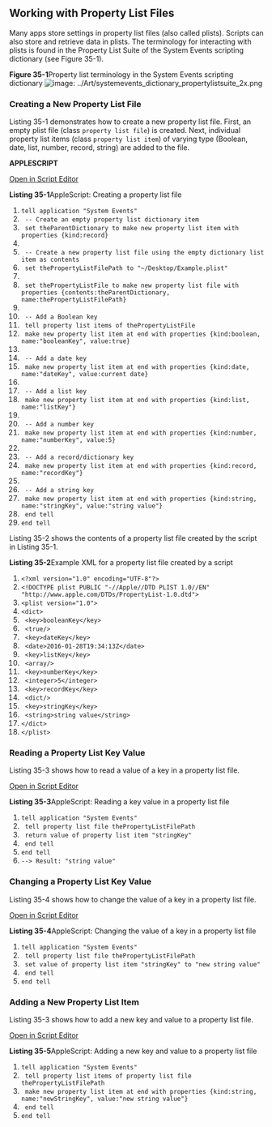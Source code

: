 <a id="//apple_ref/doc/uid/TP40016239-CH66"></a><a id="//apple_ref/doc/uid/TP40016239-CH66-SW1"></a>
<a id="//apple_ref/doc/uid/TP40016239-CH65"></a><a id="//apple_ref/doc/uid/TP40016239-CH65-SW1"></a>

## Working with Property List Files

Many apps store settings in property list files (also called plists). Scripts can also store and retrieve data in plists. The terminology for interacting with plists is found in the Property List Suite of the System Events scripting dictionary (see Figure 35-1).

<a id="//apple_ref/doc/uid/TP40016239-CH66-SW4"></a>
**Figure 35-1**Property list terminology in the System Events scripting dictionary
![image: ../Art/systemevents_dictionary_propertylistsuite_2x.png](https://developer.apple.com/library/archive/mac-automation-scripting-guide/Art/systemevents_dictionary_propertylistsuite_2x.png)

<a id="//apple_ref/doc/uid/TP40016239-CH66-SW7"></a>

### Creating a New Property List File

Listing 35-1 demonstrates how to create a new property list file. First, an empty plist file (class `property list file`) is created. Next, individual property list items (class `property list item`) of varying type (Boolean, date, list, number, record, string) are added to the file.

**APPLESCRIPT**

[Open in Script Editor](https://developer.apple.com/library/archive/mac-automation-scripting-guide/applescript:/com.apple.scripteditor?action=new&script=tell%20application%20%22System%20Events%22%0A%20%20%20%20--%20Create%20an%20empty%20property%20list%20dictionary%20item%0A%20%20%20%20set%20theParentDictionary%20to%20make%20new%20property%20list%20item%20with%20properties%20%7Bkind%3Arecord%7D%0A%0A%20%20%20%20--%20Create%20a%20new%20property%20list%20file%20using%20the%20empty%20dictionary%20list%20item%20as%20contents%0A%20%20%20%20set%20thePropertyListFilePath%20to%20%22~%2FDesktop%2FExample.plist%22%0A%0A%20%20%20%20set%20thePropertyListFile%20to%20make%20new%20property%20list%20file%20with%20properties%20%7Bcontents%3AtheParentDictionary%2C%20name%3AthePropertyListFilePath%7D%0A%0A%20%20%20%20--%20Add%20a%20Boolean%20key%0A%20%20%20%20tell%20property%20list%20items%20of%20thePropertyListFile%0A%20%20%20%20%20%20%20%20make%20new%20property%20list%20item%20at%20end%20with%20properties%20%7Bkind%3Aboolean%2C%20name%3A%22booleanKey%22%2C%20value%3Atrue%7D%0A%0A%20%20%20%20%20%20%20%20--%20Add%20a%20date%20key%0A%20%20%20%20%20%20%20%20make%20new%20property%20list%20item%20at%20end%20with%20properties%20%7Bkind%3Adate%2C%20name%3A%22dateKey%22%2C%20value%3Acurrent%20date%7D%0A%0A%20%20%20%20%20%20%20%20--%20Add%20a%20list%20key%0A%20%20%20%20%20%20%20%20make%20new%20property%20list%20item%20at%20end%20with%20properties%20%7Bkind%3Alist%2C%20name%3A%22listKey%22%7D%0A%0A%20%20%20%20%20%20%20%20--%20Add%20a%20number%20key%0A%20%20%20%20%20%20%20%20make%20new%20property%20list%20item%20at%20end%20with%20properties%20%7Bkind%3Anumber%2C%20name%3A%22numberKey%22%2C%20value%3A5%7D%0A%0A%20%20%20%20%20%20%20%20--%20Add%20a%20record%2Fdictionary%20key%0A%20%20%20%20%20%20%20%20make%20new%20property%20list%20item%20at%20end%20with%20properties%20%7Bkind%3Arecord%2C%20name%3A%22recordKey%22%7D%0A%0A%20%20%20%20%20%20%20%20--%20Add%20a%20string%20key%0A%20%20%20%20%20%20%20%20make%20new%20property%20list%20item%20at%20end%20with%20properties%20%7Bkind%3Astring%2C%20name%3A%22stringKey%22%2C%20value%3A%22string%20value%22%7D%0A%20%20%20%20end%20tell%0Aend%20tell)

<a id="//apple_ref/doc/uid/TP40016239-CH66-SW2"></a>
**Listing 35-1**AppleScript: Creating a property list file

1. `tell application "System Events"`
2. ` -- Create an empty property list dictionary item`
3. ` set theParentDictionary to make new property list item with properties {kind:record}`
4. ` `
5. ` -- Create a new property list file using the empty dictionary list item as contents`
6. ` set thePropertyListFilePath to "~/Desktop/Example.plist"`
7. ` `
8. ` set thePropertyListFile to make new property list file with properties {contents:theParentDictionary, name:thePropertyListFilePath}`
9. ` `
10. ` -- Add a Boolean key`
11. ` tell property list items of thePropertyListFile`
12. ` make new property list item at end with properties {kind:boolean, name:"booleanKey", value:true}`
13. ` `
14. ` -- Add a date key`
15. ` make new property list item at end with properties {kind:date, name:"dateKey", value:current date}`
16. ` `
17. ` -- Add a list key`
18. ` make new property list item at end with properties {kind:list, name:"listKey"}`
19. ` `
20. ` -- Add a number key`
21. ` make new property list item at end with properties {kind:number, name:"numberKey", value:5}`
22. ` `
23. ` -- Add a record/dictionary key`
24. ` make new property list item at end with properties {kind:record, name:"recordKey"}`
25. ` `
26. ` -- Add a string key`
27. ` make new property list item at end with properties {kind:string, name:"stringKey", value:"string value"}`
28. ` end tell`
29. `end tell`

Listing 35-2 shows the contents of a property list file created by the script in Listing 35-1.

<a id="//apple_ref/doc/uid/TP40016239-CH66-SW3"></a>
**Listing 35-2**Example XML for a property list file created by a script

1. `<?xml version="1.0" encoding="UTF-8"?>`
2. `<!DOCTYPE plist PUBLIC "-//Apple//DTD PLIST 1.0//EN" "http://www.apple.com/DTDs/PropertyList-1.0.dtd">`
3. `<plist version="1.0">`
4. `<dict>`
5. ` <key>booleanKey</key>`
6. ` <true/>`
7. ` <key>dateKey</key>`
8. ` <date>2016-01-28T19:34:13Z</date>`
9. ` <key>listKey</key>`
10. ` <array/>`
11. ` <key>numberKey</key>`
12. ` <integer>5</integer>`
13. ` <key>recordKey</key>`
14. ` <dict/>`
15. ` <key>stringKey</key>`
16. ` <string>string value</string>`
17. `</dict>`
18. `</plist>`

<a id="//apple_ref/doc/uid/TP40016239-CH66-SW8"></a>

### Reading a Property List Key Value

Listing 35-3 shows how to read a value of a key in a property list file.

[Open in Script Editor](https://developer.apple.com/library/archive/mac-automation-scripting-guide/applescript:/com.apple.scripteditor?action=new&script=tell%20application%20%22System%20Events%22%0A%20%20%20%20tell%20property%20list%20file%20thePropertyListFilePath%0A%20%20%20%20%20%20%20%20return%20value%20of%20property%20list%20item%20%22stringKey%22%0A%20%20%20%20end%20tell%0Aend%20tell%0A--%3E%20Result%3A%20%22string%20value%22)

<a id="//apple_ref/doc/uid/TP40016239-CH66-SW5"></a>
**Listing 35-3**AppleScript: Reading a key value in a property list file

1. `tell application "System Events"`
2. ` tell property list file thePropertyListFilePath`
3. ` return value of property list item "stringKey"`
4. ` end tell`
5. `end tell`
6. `--> Result: "string value"`

<a id="//apple_ref/doc/uid/TP40016239-CH66-SW9"></a>

### Changing a Property List Key Value

Listing 35-4 shows how to change the value of a key in a property list file.

[Open in Script Editor](https://developer.apple.com/library/archive/mac-automation-scripting-guide/applescript:/com.apple.scripteditor?action=new&script=tell%20application%20%22System%20Events%22%0A%20%20%20%20tell%20property%20list%20file%20thePropertyListFilePath%0A%20%20%20%20%20%20%20%20set%20value%20of%20property%20list%20item%20%22stringKey%22%20to%20%22new%20string%20value%22%0A%20%20%20%20end%20tell%0Aend%20tell)

<a id="//apple_ref/doc/uid/TP40016239-CH66-SW6"></a>
**Listing 35-4**AppleScript: Changing the value of a key in a property list file

1. `tell application "System Events"`
2. ` tell property list file thePropertyListFilePath`
3. ` set value of property list item "stringKey" to "new string value"`
4. ` end tell`
5. `end tell`

<a id="//apple_ref/doc/uid/TP40016239-CH66-SW10"></a>

### Adding a New Property List Item

Listing 35-3 shows how to add a new key and value to a property list file.

[Open in Script Editor](https://developer.apple.com/library/archive/mac-automation-scripting-guide/applescript:/com.apple.scripteditor?action=new&script=tell%20application%20%22System%20Events%22%0A%20%20%20%20tell%20property%20list%20items%20of%20property%20list%20file%20thePropertyListFilePath%0A%20%20%20%20%20%20%20%20make%20new%20property%20list%20item%20at%20end%20with%20properties%20%7Bkind%3Astring%2C%20name%3A%22newStringKey%22%2C%20value%3A%22new%20string%20value%22%7D%0A%20%20%20%20end%20tell%0Aend%20tell)

<a id="//apple_ref/doc/uid/TP40016239-CH66-SW11"></a>
**Listing 35-5**AppleScript: Adding a new key and value to a property list file

1. `tell application "System Events"`
2. ` tell property list items of property list file thePropertyListFilePath`
3. ` make new property list item at end with properties {kind:string, name:"newStringKey", value:"new string value"}`
4. ` end tell`
5. `end tell`
